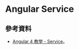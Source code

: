 # Angular Service

## 參考資料

* [Angular 4 教學 - Service](https://blog.johnwu.cc/article/angular-4-services.html)。
